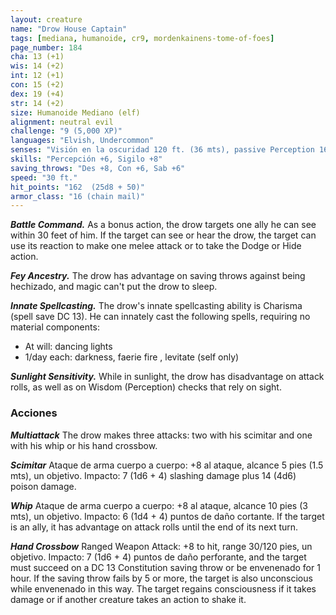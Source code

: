 ```yaml
---
layout: creature
name: "Drow House Captain"
tags: [mediana, humanoide, cr9, mordenkainens-tome-of-foes]
page_number: 184
cha: 13 (+1)
wis: 14 (+2)
int: 12 (+1)
con: 15 (+2)
dex: 19 (+4)
str: 14 (+2)
size: Humanoide Mediano (elf)
alignment: neutral evil
challenge: "9 (5,000 XP)"
languages: "Elvish, Undercommon"
senses: "Visión en la oscuridad 120 ft. (36 mts), passive Perception 16"
skills: "Percepción +6, Sigilo +8"
saving_throws: "Des +8, Con +6, Sab +6"
speed: "30 ft."
hit_points: "162  (25d8 + 50)"
armor_class: "16 (chain mail)"
---
```


***Battle Command.*** As a bonus action, the drow targets one ally he can see within 30 feet of him. If the target can see or hear the drow, the target can use its reaction to make one melee attack or to take the Dodge or Hide action.

***Fey Ancestry.*** The drow has advantage on saving throws against being hechizado, and magic can't put the drow to sleep.

***Innate Spellcasting.*** The drow's innate spellcasting ability is Charisma (spell save DC 13). He can innately cast the following spells, requiring no material components:
* At will: dancing lights
* 1/day each: darkness, faerie fire , levitate (self only)

***Sunlight Sensitivity.*** While in sunlight, the drow has disadvantage on attack rolls, as well as on Wisdom (Perception) checks that rely on sight.

### Acciones

***Multiattack*** The drow makes three attacks: two with his scimitar and one with his whip or his hand crossbow.

***Scimitar*** Ataque de arma cuerpo a cuerpo: +8 al ataque, alcance 5 pies (1.5 mts), un objetivo. Impacto: 7 (1d6 + 4) slashing damage plus 14 (4d6) poison damage.

***Whip*** Ataque de arma cuerpo a cuerpo: +8 al ataque, alcance 10 pies (3 mts), un objetivo. Impacto: 6 (1d4 + 4) puntos de daño cortante. If the target is an ally, it has advantage on attack rolls until the end of its next turn.

***Hand Crossbow*** Ranged Weapon Attack: +8 to hit, range 30/120 pies, un objetivo. Impacto: 7 (1d6 + 4) puntos de daño perforante, and the target must succeed on a DC 13 Constitution saving throw or be envenenado for 1 hour. If the saving throw fails by 5 or more, the target is also unconscious while envenenado in this way. The target regains consciousness if it takes damage or if another creature takes an action to shake it.